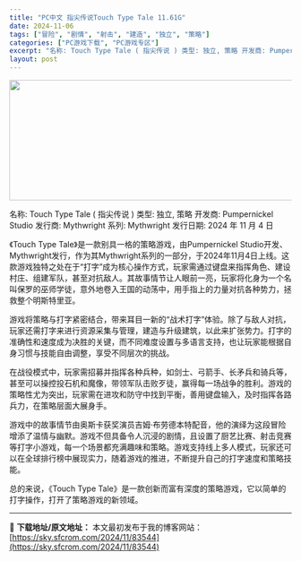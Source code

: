 ```yaml
---
title: "PC中文 指尖传说Touch Type Tale 11.61G"
date: 2024-11-06
tags: ["冒险", "剧情", "射击", "建造", "独立", "策略"]
categories: ["PC游戏下载", "PC游戏专区"]
excerpt: "名称: Touch Type Tale ( 指尖传说 ) 类型: 独立, 策略 开发商: Pumpernickel Studio 发行商: Mythwright 系列: Mythwright 发行日期: 2024 年 11 月 4 日 《Touch Type Tale》是一款别具一格的策略游戏，由P&hellip;"
layout: post
---
```


<img class="aligncenter size-full wp-image-83545" src="https://sky.sfcrom.com/wp-content/uploads/2024/11/2024110606275683.webp" alt="" width="660" height="215" />

名称: Touch Type Tale ( 指尖传说 )
类型: 独立, 策略
开发商: Pumpernickel Studio
发行商: Mythwright
系列: Mythwright
发行日期: 2024 年 11 月 4 日

《Touch Type Tale》是一款别具一格的策略游戏，由Pumpernickel Studio开发、Mythwright发行，作为其Mythwright系列的一部分，于2024年11月4日上线。这款游戏独特之处在于“打字”成为核心操作方式，玩家需通过键盘来指挥角色、建设村庄、组建军队，甚至对抗敌人。其故事情节让人眼前一亮，玩家将化身为一个名叫保罗的巫师学徒，意外地卷入王国的动荡中，用手指上的力量对抗各种势力，拯救整个明斯特里亚。

游戏将策略与打字紧密结合，带来耳目一新的“战术打字”体验。除了与敌人对抗，玩家还需打字来进行资源采集与管理，建造与升级建筑，以此来扩张势力。打字的准确性和速度成为决胜的关键，而不同难度设置与多语言支持，也让玩家能根据自身习惯与技能自由调整，享受不同层次的挑战。

在战役模式中，玩家需招募并指挥各种兵种，如剑士、弓箭手、长矛兵和骑兵等，甚至可以操控投石机和魔像，带领军队击败歹徒，赢得每一场战争的胜利。游戏的策略性尤为突出，玩家需在进攻和防守中找到平衡，善用键盘输入，及时指挥各路兵力，在策略层面大展身手。

游戏中的故事情节由奥斯卡获奖演员吉姆·布劳德本特配音，他的演绎为这段冒险增添了温情与幽默。游戏不但具备令人沉浸的剧情，且设置了厨艺比赛、射击竞赛等打字小游戏，每一个场景都充满趣味和策略。游戏支持线上多人模式，玩家还可以在全球排行榜中展现实力，随着游戏的推进，不断提升自己的打字速度和策略技能。

总的来说，《Touch Type Tale》是一款创新而富有深度的策略游戏，它以简单的打字操作，打开了策略游戏的新领域。

---
📖 **下载地址/原文地址：** 本文最初发布于我的博客网站：[https://sky.sfcrom.com/2024/11/83544](https://sky.sfcrom.com/2024/11/83544)

